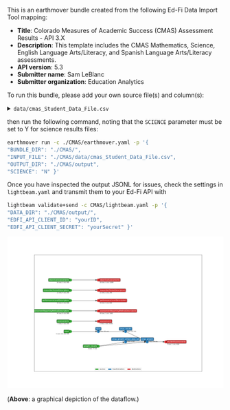 This is an earthmover bundle created from the following Ed-Fi Data Import Tool mapping:
* **Title**: Colorado Measures of Academic Success (CMAS) Assessment Results - API 3.X
* **Description**: This template includes the CMAS Mathematics, Science, English Language Arts/Literacy, and Spanish Language Arts/Literacy assessments. 
* **API version**: 5.3
* **Submitter name**: Sam LeBlanc
* **Submitter organization**: Education Analytics

To run this bundle, please add your own source file(s) and column(s):
<details>
<summary><code>data/cmas_Student_Data_File.csv</code></summary>


</details>

then run the following command, noting that the <code>SCIENCE</code> parameter must be set to Y for science results files:
```bash
earthmover run -c ./CMAS/earthmover.yaml -p '{
"BUNDLE_DIR": "./CMAS/",
"INPUT_FILE": "./CMAS/data/cmas_Student_Data_File.csv",
"OUTPUT_DIR": "./CMAS/output",
"SCIENCE": "N" }'
```

Once you have inspected the output JSONL for issues, check the settings in `lightbeam.yaml` and transmit them to your Ed-Fi API with
```bash
lightbeam validate+send -c CMAS/lightbeam.yaml -p '{
"DATA_DIR": "./CMAS/output/",
"EDFI_API_CLIENT_ID": "yourID",
"EDFI_API_CLIENT_SECRET": "yourSecret" }'
```

![DAG view of transformations](graph.png)

(**Above**: a graphical depiction of the dataflow.)
